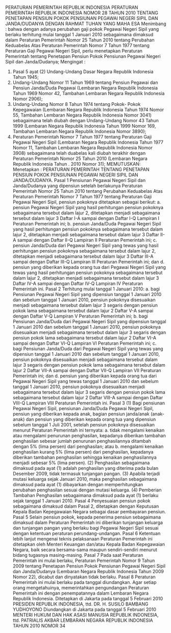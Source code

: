  PERATURAN PEMERINTAH REPUBLIK INDONESIA PERATURAN PEMERINTAH REPUBLIK INDONESIA NOMOR 28 TAHUN 2010 TENTANG PENETAPAN PENSIUN POKOK PENSIUNAN PEGAWAI NEGERI SIPIL DAN JANDA/DUDANYA
DENGAN RAHMAT TUHAN YANG MAHA ESA
Menimbang :
 bahwa dengan adanya perubahan gaji pokok Pegawai Negeri Sipil yang berlaku terhitung mulai tanggal 1 Januari 2010 sebagaimana dimaksud dalam Peraturan Pemerintah Nomor 25 Tahun 2010 tentang Perubahan Keduabelas Atas Peraturan Pemerintah Nomor 7 Tahun 1977 tentang Peraturan Gaji Pegawai Negeri Sipil, perlu menetapkan Peraturan Pemerintah tentang Penetapan Pensiun Pokok Pensiunan Pegawai Negeri Sipil dan Janda/Dudanya;
Mengingat :

1. Pasal 5 ayat (2) Undang-Undang Dasar Negara Republik Indonesia Tahun 1945;
2. Undang-Undang Nomor 11 Tahun 1969 tentang Pensiun Pegawai dan Pensiun Janda/Duda Pegawai (Lembaran Negara Republik Indonesia Tahun 1969 Nomor 42, Tambahan Lembaran Negara Republik Indonesia Nomor 2906);
3. Undang-Undang Nomor 8 Tahun 1974 tentang Pokok- Pokok Kepegawaian (Lembaran Negara Republik Indonesia Tahun 1974 Nomor 55, Tambahan Lembaran Negara Republik Indonesia Nomor 3041) sebagaimana telah diubah dengan Undang-Undang Nomor 43 Tahun 1999 (Lembaran Negara Republik Indonesia Tahun 1999 Nomor 169, Tambahan Lembaran Negara Republik Indonesia Nomor 3890);
4. Peraturan Pemerintah Nomor 7 Tahun 1977 tentang Peraturan Gaji Pegawai Negeri Sipil (Lembaran Negara Republik Indonesia Tahun 1977 Nomor 11, Tambahan Lembaran Negara Republik Indonesia Nomor 3908) sebagaimana telah duabelas kali diubah terakhir dengan Peraturan Pemerintah Nomor 25 Tahun 2010 (Lembaran Negara Republik Indonesia Tahun . 2010 Nomor 31);
MEMUTUSKAN:
 Menetapkan : PERATURAN PEMERINTAH TENTANG PENETAPAN PENSIUN POKOK PENSIUNAN PEGAWAI NEGERI SIPIL DAN JANDA/DUDANYA.
Pasal 1
Pensiunan Pegawai Negeri Sipil dan Janda/Dudanya yang dipensiun setelah berlakunya Peraturan Pemerintah Nomor 25 Tahun 2010 tentang Perubahan Keduabelas Atas Peraturan Pemerintah Nomor 7 Tahun 1977 tentang Peraturan Gaji Pegawai Negeri Sipil, pensiun pokoknya ditetapkan sebagai berikut:
a. pensiun Pegawai Negeri Sipil yang hasil perhitungan pensiun pokoknya sebagaimana tersebut dalam lajur 2, ditetapkan menjadi sebagaimana tersebut dalam lajur 3 Daftar I-A sampai dengan Daftar I-Q Lampiran I Peraturan Pemerintah ini;
b. pensiun Janda/Duda Pegawai Negeri Sipil yang hasil perhitungan pensiun pokoknya sebagaimana tersebut dalam lajur 2, ditetapkan menjadi sebagaimana tersebut dalam lajur 3 Daftar II-A sampai dengan Daftar II-Q Lampiran II Peraturan Pemerintah ini;
c. pensiun Janda/Duda dari Pegawai Negeri Sipil yang tewas yang hasil perhitungan pensiun pokoknya sebagaimana tersebut dalam lajur 2, ditetapkan menjadi sebagaimana tersebut dalam lajur 3 Daftar III-A sampai dengan Daftar III-Q Lampiran III Peraturan Pemerintah ini; dan
d. pensiun yang diberikan kepada orang tua dari Pegawai Negeri Sipil yang tewas yang hasil perhitungan pensiun pokoknya sebagaimana tersebut dalam lajur 2, ditetapkan menjadi sebagaimana tersebut dalam lajur 3 Daftar IV-A sampai dengan Daftar IV-Q Lampiran IV Peraturan Pemerintah ini.
Pasal 2
Terhitung mulai tanggal 1 Januari 2010:
a. bagi Pensiunan Pegawai Negeri Sipil yang dipensiun tanggal 1 Januari 2010 dan sebelum tanggal 1 Januari 2010, pensiun pokoknya disesuaikan menjadi sebagaimana tersebut dalam lajur 3 segaris dengan pensiun pokok lama sebagaimana tersebut dalam lajur 2 Daftar V-A sampai dengan Daftar V-Q Lampiran V Peraturan Pemerintah ini;
b. bagi Pensiunan Janda/Duda dari Pegawai Negeri Sipil yang dipensiun tanggal 1 Januari 2010 dan sebelum tanggal 1 Januari 2010, pensiun pokoknya disesuaikan menjadi sebagaimana tersebut dalam lajur 3 segaris dengan pensiun pokok lama sebagaimana tersebut dalam lajur 2 Daftar VI-A sampai dengan Daftar VI-Q Lampiran VI Peraturan Pemerintah ini;
c. bagi Pensiunan Janda/Duda dari Pegawai Negeri Sipil yang tewas yang dipensiun tanggal 1 Januari 2010 dan sebelum tanggal 1 Januari 2010, pensiun pokoknya disesuaikan menjadi sebagaimana tersebut dalam lajur 3 segaris dengan pensiun pokok lama sebagaimana tersebut dalam lajur 2 Daftar VII-A sampai dengan Daftar VII-Q Lampiran VII Peraturan Pemerintah ini; dan
d. pensiun yang diberikan kepada orang tua dari Pegawai Negeri Sipil yang tewas tanggal 1 Januari 2010 dan sebelum tanggal 1 Januari 2010, pensiun pokoknya disesuaikan menjadi sebagaimana tersebut dalam lajur 3 segaris dengan pensiun pokok lama sebagaimana tersebut dalam lajur 2 Daftar VIII-A sampai dengan Daftar VIII-Q Lampiran VIII Peraturan Pemerintah ini.
Pasal 3
(1) Bagi pensiunan Pegawai Negeri Sipil, pensiunan Janda/Duda Pegawai Negeri Sipil, pensiun yang diberikan kepada anak, bagian pensiun janda/anak (anak-anak) dan pensiun yang diberikan kepada orang tua yang dipensiun sebelum tanggal 1 Juli 2001, setelah pensiun pokoknya disesuaikan menurut Peraturan Pemerintah ini ternyata:
a. tidak mengalami kenaikan atau mengalami penurunan penghasilan, kepadanya diberikan tambahan penghasilan sebesar jumlah penurunan penghasilannya ditambah dengan 5% (lima persen) dari penghasilan; atau
b. mengalami kenaikan penghasilan kurang 5% (lima persen) dari penghasilan, kepadanya diberikan tambahan penghasilan sehingga kenaikan penghasilannya menjadi sebesar 5% (lima persen).
(2) Penghasilan sebagaimana dimaksud pada ayat (1) adalah penghasilan yang diterima pada bulan Desember 2009, tidak termasuk tunjangan pangan.
(3) Apabila terjadi mutasi keluarga sejak Januari 2010, maka penghasilan sebagaimana dimaksud pada ayat (1) dibayarkan dengan memperhitungkan perubahan penghasilan sesuai dengan mutasi keluarga.
(4) Pemberian Tambahan Penghasilan sebagaimana dimaksud pada ayat (1) berlaku sejak tanggal 1 Januari 2010.
Pasal 4
Penyesuaian pensiun pokok sebagaimana dimaksud dalam Pasal 2, ditetapkan dengan Keputusan Kepala Badan Kepegawaian Negara sebagai dasar pembayaran pensiun.
Pasal 5
Selain pensiun pokok, kepada penerima pensiun sebagaimana dimaksud dalam Peraturan Pemerintah ini diberikan tunjangan keluarga dan tunjangan pangan yang berlaku bagi Pegawai Negeri Sipil sesuai dengan ketentuan peraturan perundang-undangan.
Pasal 6
Ketentuan lebih lanjut mengenai teknis pelaksanaan Peraturan Pemerintah ini ditetapkan oleh Menteri Keuangan dan/atau Kepala Badan Kepegawaian Negara, baik secara bersama-sama maupun sendiri-sendiri menurut bidang tugasnya masing-masing.
Pasal 7
Pada saat Peraturan Pemerintah ini mulai berlaku, Peraturan Pemerintah Nomor 9 Tahun 2009 tentang Penetapan Pensiun Pokok Pensiunan Pegawai Negeri Sipil dan Janda/Dudanya (Lembaran Negara Republik Indonesia Tahun 2009 Nomor 22), dicabut dan dinyatakan tidak berlaku.
Pasal 8
Peraturan Pemerintah ini mulai berlaku pada tanggal diundangkan.
Agar setiap orang mengetahuinya, memerintahkan pengundangan Peraturan Pemerintah ini dengan penempatannya dalam Lembaran Negara Republik Indonesia. Ditetapkan di Jakarta pada tanggal 5 Februari 2010 PRESIDEN REPUBLIK INDONESIA, ttd. DR. H. SUSILO BAMBANG YUDHOYONO Diundangkan di Jakarta pada tanggal 5 Februari 2010 MENTERI HUKUM DAN HAK ASASI MANUSIA REPUBLIK INDONESIA, ttd. PATRIALIS AKBAR LEMBARAN NEGARA REPUBLIK INDONESIA TAHUN 2010 NOMOR 34